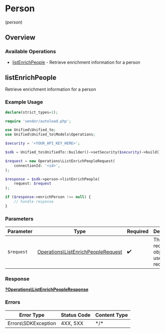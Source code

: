 # Person
(*person*)

## Overview

### Available Operations

* [listEnrichPeople](#listenrichpeople) - Retrieve enrichment information for a person

## listEnrichPeople

Retrieve enrichment information for a person

### Example Usage

```php
declare(strict_types=1);

require 'vendor/autoload.php';

use Unified\Unified_to;
use Unified\Unified_to\Models\Operations;

$security = '<YOUR_API_KEY_HERE>';

$sdk = Unified_to\UnifiedTo::builder()->setSecurity($security)->build();

$request = new Operations\ListEnrichPeopleRequest(
    connectionId: '<id>',
);

$response = $sdk->person->listEnrichPeople(
    request: $request
);

if ($response->enrichPerson !== null) {
    // handle response
}
```

### Parameters

| Parameter                                                                                | Type                                                                                     | Required                                                                                 | Description                                                                              |
| ---------------------------------------------------------------------------------------- | ---------------------------------------------------------------------------------------- | ---------------------------------------------------------------------------------------- | ---------------------------------------------------------------------------------------- |
| `$request`                                                                               | [Operations\ListEnrichPeopleRequest](../../Models/Operations/ListEnrichPeopleRequest.md) | :heavy_check_mark:                                                                       | The request object to use for the request.                                               |

### Response

**[?Operations\ListEnrichPeopleResponse](../../Models/Operations/ListEnrichPeopleResponse.md)**

### Errors

| Error Type          | Status Code         | Content Type        |
| ------------------- | ------------------- | ------------------- |
| Errors\SDKException | 4XX, 5XX            | \*/\*               |